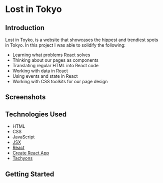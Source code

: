 # Lost in Tokyo

## Introduction

Lost in Toyko, is a website that showcases the hippest and trendiest spots in Tokyo. In this project I was able to solidify the following:

- Learning what problems React solves
- Thinking about our pages as components
- Translating regular HTML into React code
- Working with data in React
- Using events and state in React
- Working with CSS toolkits for our page design

## Screenshots

## Technologies Used

- HTML
- CSS
- JavaScript
- [JSX](https://reactjs.org/docs/introducing-jsx.html)
- [React](https://reactjs.org)
- [Create React App](https://facebook.github.io/create-react-app/)
- [Tachyons](https://tachyons.io/)

## Getting Started
